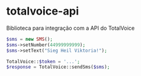 # totalvoice-api
Biblioteca para integração com a API do TotalVoice

```php
$sms = new SMS();
$sms->setNumber(44999999999);
$sms->setText("Sieg Heil Viktoria!");

TotalVoice::$token = '...';
$response = TotalVoice::sendSms($sms);
```
